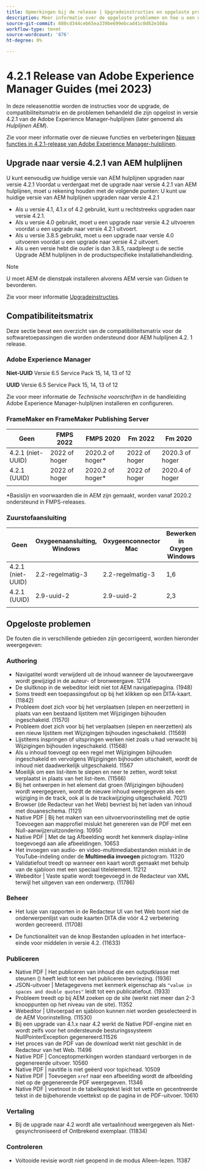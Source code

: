 ```yaml
---
title: Opmerkingen bij de release | Upgradeinstructies en opgeloste problemen in de Adobe Experience Manager Guides 4.2.1 release
description: Meer informatie over de opgeloste problemen en hoe u een upgrade kunt uitvoeren naar 4.2.1-versies van Adobe Experience Manager-hulplijnen
source-git-commit: 880cd344ceb65ea339be699ebcad41c0d62e168a
workflow-type: tm+mt
source-wordcount: '876'
ht-degree: 0%

---
```


# 4.2.1 Release van Adobe Experience Manager Guides (mei 2023)

In deze releasenotitie worden de instructies voor de upgrade, de compatibiliteitsmatrix en de problemen behandeld die zijn opgelost in versie 4.2.1 van de Adobe Experience Manager-hulplijnen (later genoemd als *Hulplijnen AEM*).

Zie voor meer informatie over de nieuwe functies en verbeteringen [Nieuwe functies in 4.2.1-release van Adobe Experience Manager-hulplijnen](whats-new-4.2.1-release.md).

## Upgrade naar versie 4.2.1 van AEM hulplijnen


U kunt eenvoudig uw huidige versie van AEM hulplijnen upgraden naar versie 4.2.1 Voordat u verdergaat met de upgrade naar versie 4.2.1 van AEM hulplijnen, moet u rekening houden met de volgende punten: U kunt uw huidige versie van AEM hulplijnen upgraden naar versie 4.2.1
* Als u versie 4.1, 4.1.x of 4.2 gebruikt, kunt u rechtstreeks upgraden naar versie 4.2.1.
* Als u versie 4.0 gebruikt, moet u een upgrade naar versie 4.2 uitvoeren voordat u een upgrade naar versie 4.2.1 uitvoert.
* Als u versie 3.8.5 gebruikt, moet u een upgrade naar versie 4.0 uitvoeren voordat u een upgrade naar versie 4.2 uitvoert.
* Als u een versie hebt die ouder is dan 3.8.5, raadpleegt u de sectie Upgrade AEM hulplijnen in de productspecifieke installatiehandleiding.

>[!NOTE]
>
>U moet AEM de dienstpak installeren alvorens AEM versie van Gidsen te bevorderen.

Zie voor meer informatie [Upgradeinstructies](../install-guide/upgrade-xml-documentation.md).

## Compatibiliteitsmatrix

Deze sectie bevat een overzicht van de compatibiliteitsmatrix voor de softwaretoepassingen die worden ondersteund door AEM hulplijnen 4.2. 1 release.

### Adobe Experience Manager

**Niet-UUID**
Versie 6.5 Service Pack 15, 14, 13 of 12

**UUID**
Versie 6.5 Service Pack 15, 14, 13 of 12

Zie voor meer informatie de *Technische voorschriften* in de handleiding Adobe Experience Manager-hulplijnen installeren en configureren.

### FrameMaker en FrameMaker Publishing Server

| Geen | FMPS 2022 | FMPS 2020 | Fm 2022 | Fm 2020 |
| --- | --- | --- | --- | --- |
| 4.2.1 (niet-UUID) | 2022 of hoger | 2020.2 of hoger* | 2022 of hoger | 2020.3 of hoger |
| 4.2.1 (UUID) | 2022 of hoger | 2020.2 of hoger* | 2022 of hoger | 2020.4 of hoger |
| | | | |

*Basislijn en voorwaarden die in AEM zijn gemaakt, worden vanaf 2020.2 ondersteund in FMPS-releases.

### Zuurstofaansluiting

| Geen | Oxygeenaansluiting, Windows | Oxygeenconnector Mac | Bewerken in Oxygen Windows | Bewerken in Oxygen Mac |
| --- | --- | --- |--- |--- |
| 4.2.1 (niet-UUID) | 2.2-regelmatig-3 | 2.2-regelmatig-3 | 1,6 | 1,6 |
| 4.2.1 (UUID) | 2.9-uuid-2 | 2.9-uuid-2 | 2,3 | 2,3 |
|  |  |   |

## Opgeloste problemen

De fouten die in verschillende gebieden zijn gecorrigeerd, worden hieronder weergegeven:

### Authoring

* Navigatitel wordt verwijderd uit de inhoud wanneer de layoutweergave wordt gewijzigd in de auteur- of bronweergave. 12174
* De sluitknop in de webeditor leidt niet tot AEM navigatiepagina. (1948)
* Soms treedt een toepassingsfout op bij het klikken op een DITA-kaart. (11842)
* Probleem doet zich voor bij het verplaatsen (slepen en neerzetten) in plaats van een bestaand lijstitem met Wijzigingen bijhouden ingeschakeld. (11570)
* Probleem doet zich voor bij het verplaatsen (slepen en neerzetten) als een nieuw lijstitem met Wijzigingen bijhouden ingeschakeld. (11569)
* Lijstitems inspringen of uitspringen werken niet zoals u had verwacht bij Wijzigingen bijhouden ingeschakeld. (11568)
* Als u inhoud toevoegt op een regel met Wijzigingen bijhouden ingeschakeld en vervolgens Wijzigingen bijhouden uitschakelt, wordt de inhoud niet daadwerkelijk uitgeschakeld. 11567
* Moeilijk om een list-item te slepen en neer te zetten, wordt tekst verplaatst in plaats van het list-item. (11566)
* Bij het ontwerpen in het element dat groen (Wijzigingen bijhouden) wordt weergegeven, wordt de nieuwe inhoud weergegeven als een wijziging in de track, ook al is de trackwijziging uitgeschakeld. 7021)
* Browser (de Redacteur van het Web) bevriest bij het laden van inhoud met douaneschema. (1121)
* Native PDF | Bij het maken van een uitvoervoorinstelling met de optie Toevoegen aan mapprofiel mislukt het genereren van de PDF met een Null-aanwijzeruitzondering. 10950
* Native PDF | Met de tag Afbeelding wordt het kenmerk display-inline toegevoegd aan alle afbeeldingen. 10653
* Het invoegen van audio- en video-multimediabestanden mislukt in de YouTube-indeling onder de **Multimedia invoegen** pictogram. 11320
* Validatiefout treedt op wanneer een kaart wordt gemaakt met behulp van de sjabloon met een speciaal titelelement. 11212
* Webeditor | Vaste spatie wordt toegevoegd in de Redacteur van XML terwijl het uitgeven van een onderwerp. (11786)

### Beheer

* Het lusje van rapporten in de Redacteur UI van het Web toont niet de onderwerpenlijst van oude kaarten DITA die vóór 4.2 verbetering worden gecreeerd. (11708)

* De functionaliteit van de knop Bestanden uploaden in het interface-einde voor middelen in versie 4.2. (11633)


### Publiceren

* Native PDF | Het publiceren van inhoud die een outputklasse met steunen () heeft leidt tot een het publiceren bevriezing. (1936)
* JSON-uitvoer | Metagegevens met kenmerk eigenschap als `"value in spaces and double quotes"` leidt tot een publicatiefout. (1933)
* Probleem treedt op bij AEM zoeken op de site (werkt niet meer dan 2-3 knooppunten op het niveau van de site). 11352
* Webeditor | Uitvoerpad en sjabloon kunnen niet worden geselecteerd in de AEM Voorinstelling. (11530)
* Bij een upgrade van 4.1.x naar 4.2 werkt de Native PDF-engine niet en wordt zelfs voor het ondersteunde besturingssysteem NullPointerException gegenereerd.11526
* Het proces van de PDF van de download werkt niet geschikt in de Redacteur van het Web. 11496
* Native PDF | Conceptopmerkingen worden standaard verborgen in de gegenereerde uitvoer. 10560
* Native PDF | navtitle is niet geëerd voor topichead. 10509
* Native PDF | Toevoegen `xref` naar een afbeelding wordt de afbeelding niet op de gegenereerde PDF weergegeven. 11346
* Native PDF | voetnoot in de tabelkoptekst leidt tot vette en gecentreerde tekst in de bijbehorende voettekst op de pagina in de PDF-uitvoer. 10610

### Vertaling

* Bij de upgrade naar 4.2 wordt alle vertaalinhoud weergegeven als Niet-gesynchroniseerd of Ontbrekend exemplaar. (11834)

### Controleren

* Voltooide revisie wordt niet geopend in de modus Alleen-lezen. 11387
